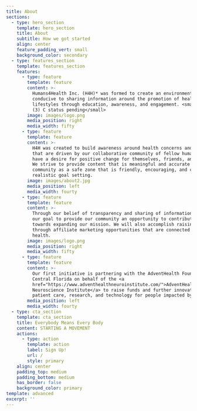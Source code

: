 ```yaml
---
title: About
sections:
  - type: hero_section
    template: hero_section
    title: About
    subtitle: How we got started
    align: center
    feature_padding_vert: small
    background_color: secondary
  - type: features_section
    template: features_section
    features:
      - type: feature
        template: feature
        content: >-
          Humans4Health Inc. (H4H)* was formed to create an environment
          conducive to sharing information around the promotion of healthy
          lifestyles through education, awareness, and engagement. <small>*501
          (3) C status pending</small>
        image: images/logo.png
        media_position: right
        media_width: fifty
      - type: feature
        template: feature
        content: >-
          H4H was created to build awareness around health concerns and topics
          that are driven by our collaborative community of fellow humans who
          have a desire for positive change for themselves, friends, and family.
          We strive to provide content that is meaningful and accurate for our
          community as a safe zone that is friendly, encouraging, and creates
          realistic goal setting.
        image: images/about2.jpg
        media_position: left
        media_width: fourty
      - type: feature
        template: feature
        content: >-
          Through our belief of transparency and sharing of information, it is
          our goal to provide our community an opportunity to contribute funds
          towards expanding our mission. We will also accomplish raising funds
          through affiliate marketing opportunities that are connected to your
          health.
        image: images/logo.png
        media_position: right
        media_width: fifty
      - type: feature
        template: feature
        content: >-
          Our first initiative is partnering with the AdventHealth Foundation |
          Central Florida on behalf of the <a
          href="https://www.adventhealthneuroinstitute.com/">AdventHealth
          Neuroscience Institute</a> to raise funds and further innovation in
          patient care, research, and technology for people impacted by strokes.
        media_position: left
        media_width: fourty
  - type: cta_section
    template: cta_section
    title: Everybody Means Every Body
    content: STARTING A MOVEMENT
    actions:
      - type: action
        template: action
        label: Sign Up!
        url: /
        style: primary
    align: center
    padding_top: medium
    padding_bottom: medium
    has_border: false
    background_color: primary
template: advanced
excerpt: ''
---
```

